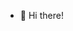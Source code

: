 - 👋 Hi there!

<!---
varunpotluri8/varunpotluri8 is a ✨ special ✨ repository because its `README.md` (this file) appears on your GitHub profile.
You can click the Preview link to take a look at your changes.
--->
